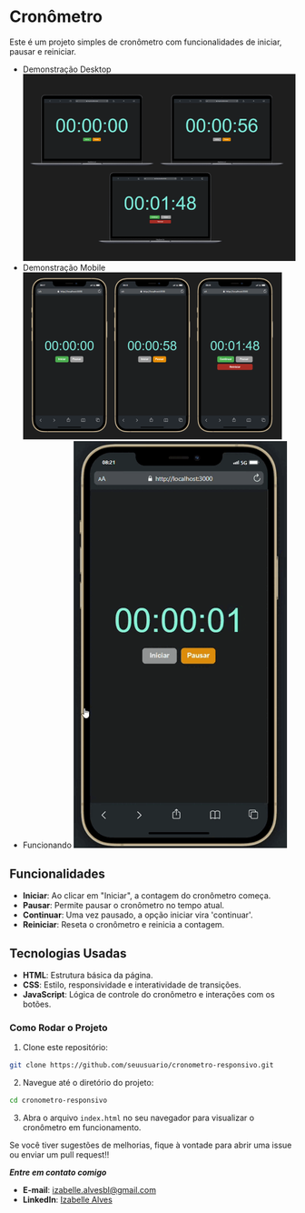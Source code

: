 # Cronômetro

Este é um projeto simples de cronômetro com funcionalidades de iniciar, pausar e reiniciar.

- Demonstração Desktop
  ![](assets/img/demosntracao-desktop.png)
- Demonstração Mobile
  ![](assets/img/demosntracao-mobile.png)
- Funcionando
  ![](assets/img/video.gif)

## Funcionalidades

- **Iniciar**: Ao clicar em "Iniciar", a contagem do cronômetro começa.
- **Pausar**: Permite pausar o cronômetro no tempo atual.
- **Continuar**: Uma vez pausado, a opção iniciar vira 'continuar'.
- **Reiniciar**: Reseta o cronômetro e reinicia a contagem.

## Tecnologias Usadas

- **HTML**: Estrutura básica da página.
- **CSS**: Estilo, responsividade e interatividade de transições.
- **JavaScript**: Lógica de controle do cronômetro e interações com os botões.

### Como Rodar o Projeto

1. Clone este repositório:

```bash
git clone https://github.com/seuusuario/cronometro-responsivo.git
```

2. Navegue até o diretório do projeto:

```bash
cd cronometro-responsivo
```

3. Abra o arquivo `index.html` no seu navegador para visualizar o cronômetro em funcionamento.

Se você tiver sugestões de melhorias, fique à vontade para abrir uma issue ou enviar um pull request!!

**_Entre em contato comigo_**

- **E-mail**: [izabelle.alvesbl@gmail.com](mailto:izabelle.alvesbl@gmail.com)
- **LinkedIn**: [Izabelle Alves](https://www.linkedin.com/in/izabellealvess/)
